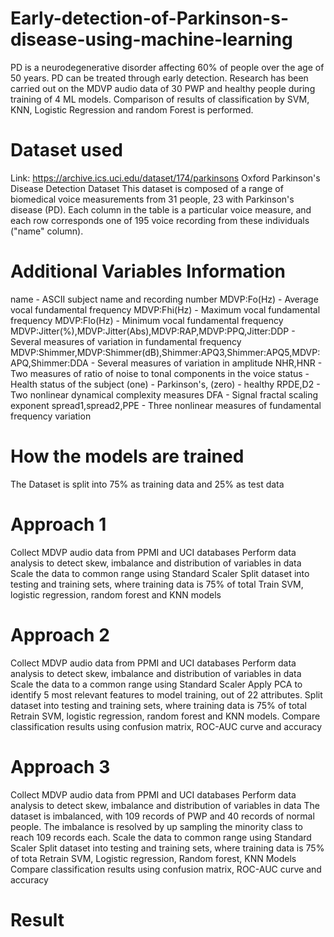 # Early-detection-of-Parkinson-s-disease-using-machine-learning
PD is a neurodegenerative disorder affecting 60% of people over the age of 50 years. PD can be treated through early detection. Research has been carried out on the MDVP audio data of 30 PWP and healthy people during training of 4 ML models. Comparison of results of classification by SVM, KNN, Logistic Regression and random Forest is performed.

# Dataset used
Link: https://archive.ics.uci.edu/dataset/174/parkinsons
Oxford Parkinson's Disease Detection Dataset
This dataset is composed of a range of biomedical voice measurements from 31 people, 23 with Parkinson's disease (PD). Each column in the table is a particular voice measure, and each row corresponds one of 195 voice recording from these individuals ("name" column).

# Additional Variables Information
name - ASCII subject name and recording number
MDVP:Fo(Hz) - Average vocal fundamental frequency
MDVP:Fhi(Hz) - Maximum vocal fundamental frequency
MDVP:Flo(Hz) - Minimum vocal fundamental frequency
MDVP:Jitter(%),MDVP:Jitter(Abs),MDVP:RAP,MDVP:PPQ,Jitter:DDP - Several measures of variation in fundamental frequency
MDVP:Shimmer,MDVP:Shimmer(dB),Shimmer:APQ3,Shimmer:APQ5,MDVP:APQ,Shimmer:DDA - Several measures of variation in amplitude
NHR,HNR - Two measures of ratio of noise to tonal components in the voice
status - Health status of the subject (one) - Parkinson's, (zero) - healthy
RPDE,D2 - Two nonlinear dynamical complexity measures
DFA - Signal fractal scaling exponent
spread1,spread2,PPE - Three nonlinear measures of fundamental frequency variation

# How the models are trained
The Dataset is split into 75% as training data and 25% as test data

# Approach 1
Collect MDVP audio data from PPMI and UCI databases
Perform data analysis to detect skew, imbalance and distribution of variables in data
Scale the data to common range using Standard Scaler
Split dataset into testing and training sets, where training data is 75% of total
Train SVM, logistic regression, random forest and KNN models

# Approach 2 
Collect MDVP audio data from PPMI and UCI databases
Perform data analysis to detect skew, imbalance and distribution of variables in data
Scale the data to a common range using Standard Scaler
Apply PCA to identify 5 most relevant features to model training, out of 22 attributes.
Split dataset into testing and training sets, where training data is 75% of total
Retrain SVM, logistic regression, random forest and KNN models. 
Compare classification results using confusion matrix, ROC-AUC curve and accuracy

# Approach 3
Collect MDVP audio data from PPMI and UCI databases
Perform data analysis to detect skew, imbalance and distribution of variables in data
The dataset is imbalanced, with 109 records of PWP and 40 records of normal people.
The imbalance is resolved by up sampling the minority class to reach 109 records each.
Scale the data to common range using Standard Scaler
Split dataset into testing and training sets, where training data is 75% of tota
Retrain SVM, Logistic regression, Random forest, KNN Models
Compare classification results using confusion matrix, ROC-AUC curve and accuracy

# Result
